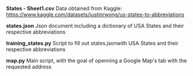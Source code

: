 **States - Sheet1.csv** Data obtained from Kaggle: https://www.kaggle.com/datasets/justinrwong/us-states-to-abbreviations

**states.json** Json document including a dictionary of USA States and their respective abbreviations

**training_states.py** Script to fill out states.jsonwith USA States and their respective abbreviations

**map.py** Main script, with the goal of openning a Google Map's tab with the requested address
